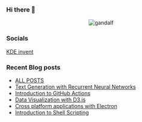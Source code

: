 ### Hi there 👋


<!--
**rohanreddych/rohanreddych** is a ✨ _special_ ✨ repository because its `README.md` (this file) appears on your GitHub profile.

Here are some ideas to get you started:

- 🔭 I’m currently working on ...
- 🌱 I’m currently learning ...
- 👯 I’m looking to collaborate on ...
- 🤔 I’m looking for help with ...
- 💬 Ask me about ...
- 📫 How to reach me: ...
- 😄 Pronouns: ...
- ⚡ Fun fact: ...
-->


<p align="center">
  <img src="https://github.com/rohanreddych/rohanreddych/blob/master/gandalf.gif" alt="gandalf"/>
</p>

### Socials

[KDE invent](https://invent.kde.org/rohanch)

### Recent Blog posts

* [ALL POSTS](https://www.section.io/engineering-education/authors/rohan-reddy/)
* [Text Generation with Recurrent Neural Networks](https://www.section.io/engineering-education/text-generation-nn/)
* [Introduction to GitHub Actions](https://www.section.io/engineering-education/github-actions/)
* [Data Visualization with D3.js](https://www.section.io/engineering-education/data-visualization-with-d3js/)
* [Cross platform applications with Electron](https://www.section.io/engineering-education/cross-platform-applications-electron/)
* [Introduction to Shell Scripting](https://www.section.io/engineering-education/introduction-to-shell-scripting/)
